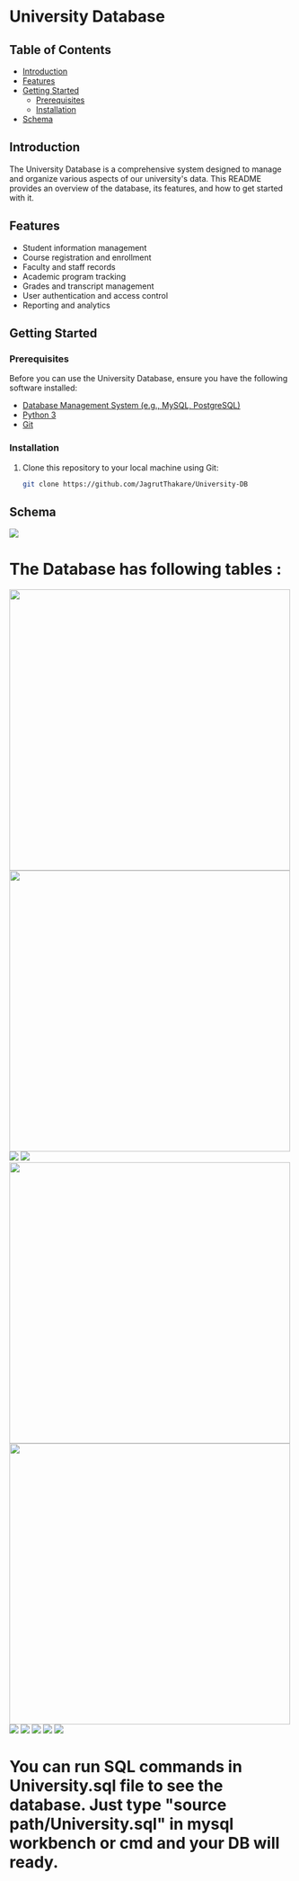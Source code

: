 # University Database


## Table of Contents

- [Introduction](#introduction)
- [Features](#features)
- [Getting Started](#getting-started)
  - [Prerequisites](#prerequisites)
  - [Installation](#installation)
- [Schema](#schema)

## Introduction

The University Database is a comprehensive system designed to manage and organize various aspects of our university's data. This README provides an overview of the database, its features, and how to get started with it.

## Features

- Student information management
- Course registration and enrollment
- Faculty and staff records
- Academic program tracking
- Grades and transcript management
- User authentication and access control
- Reporting and analytics

## Getting Started

### Prerequisites

Before you can use the University Database, ensure you have the following software installed:

- [Database Management System (e.g., MySQL, PostgreSQL)](database_link)
- [Python 3](https://www.python.org/downloads/)
- [Git](https://git-scm.com/downloads)

### Installation

1. Clone this repository to your local machine using Git:

   ```bash
   git clone https://github.com/JagrutThakare/University-DB

   
## Schema
<img src="images/schema.png" width="">

# The Database has following tables : 
<img src="images/classroom.png" width="500"> <img src="images/department.png" width="500">
<img src="images/instructor.png" width="">
<img src="images/course.png" width="">
<img src="images/student.png" width="500"> <img src="images/takes.png" width="500">
<img src="images/section.png" width="">
<img src="images/teaches.png" width="">
<img src="images/advisor.png" width="">
<img src="images/prereq.png" width="">
<img src="images/time_slot.png" width="">

# You can run SQL commands in University.sql file to see the database. Just type "source path/University.sql" in mysql workbench or cmd and your DB will ready.
